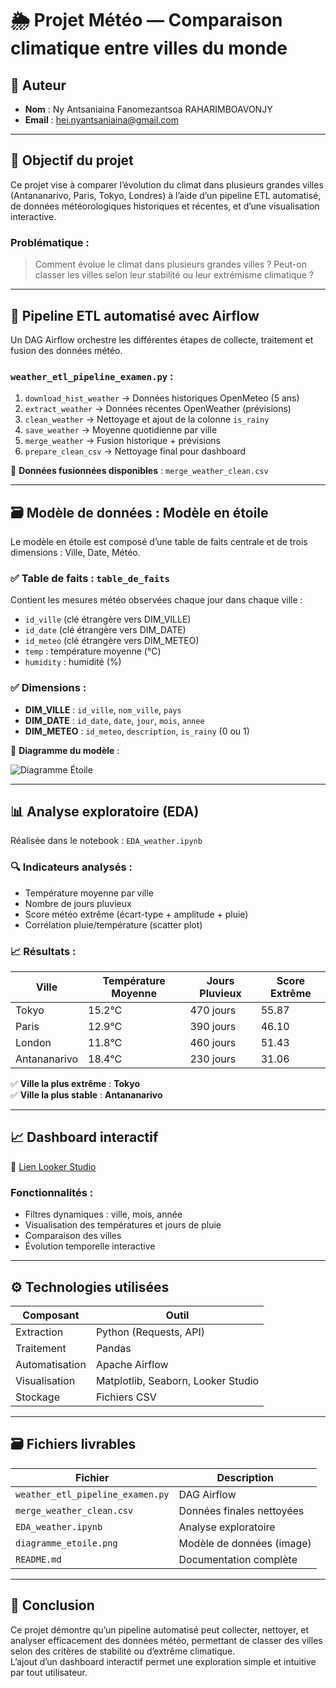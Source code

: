# 🌦️ Projet Météo — Comparaison climatique entre villes du monde

## 👤 Auteur
- **Nom** : Ny Antsaniaina Fanomezantsoa RAHARIMBOAVONJY
- **Email** : hei.nyantsaniaina@gmail.com

---

## 🎯 Objectif du projet

Ce projet vise à comparer l’évolution du climat dans plusieurs grandes villes (Antananarivo, Paris, Tokyo, Londres) à l’aide d’un pipeline ETL automatisé, de données météorologiques historiques et récentes, et d’une visualisation interactive.

### Problématique :
> Comment évolue le climat dans plusieurs grandes villes ? Peut-on classer les villes selon leur stabilité ou leur extrémisme climatique ?

---

## 🔁 Pipeline ETL automatisé avec Airflow

Un DAG Airflow orchestre les différentes étapes de collecte, traitement et fusion des données météo.

### `weather_etl_pipeline_examen.py` :

1. `download_hist_weather` → Données historiques OpenMeteo (5 ans)
2. `extract_weather` → Données récentes OpenWeather (prévisions)
3. `clean_weather` → Nettoyage et ajout de la colonne `is_rainy`
4. `save_weather` → Moyenne quotidienne par ville
5. `merge_weather` → Fusion historique + prévisions
6. `prepare_clean_csv` → Nettoyage final pour dashboard

📁 **Données fusionnées disponibles** : `merge_weather_clean.csv`

---

## 🗃️ Modèle de données : Modèle en étoile

Le modèle en étoile est composé d’une table de faits centrale et de trois dimensions : Ville, Date, Météo.

### ✅ Table de faits : `table_de_faits`

Contient les mesures météo observées chaque jour dans chaque ville :
- `id_ville` (clé étrangère vers DIM_VILLE)
- `id_date` (clé étrangère vers DIM_DATE)
- `id_meteo` (clé étrangère vers DIM_METEO)
- `temp` : température moyenne (°C)
- `humidity` : humidité (%)

### ✅ Dimensions :
- **DIM_VILLE** : `id_ville`, `nom_ville`, `pays`
- **DIM_DATE** : `id_date`, `date`, `jour`, `mois`, `annee`
- **DIM_METEO** : `id_meteo`, `description`, `is_rainy` (0 ou 1)

📎 **Diagramme du modèle** :

![Diagramme Étoile](../examen/diagramme/image/diagramme_etoile.png)

---

## 📊 Analyse exploratoire (EDA)

Réalisée dans le notebook : `EDA_weather.ipynb`

### 🔍 Indicateurs analysés :
- Température moyenne par ville
- Nombre de jours pluvieux
- Score météo extrême (écart-type + amplitude + pluie)
- Corrélation pluie/température (scatter plot)

### 📈 Résultats :
| Ville        | Température Moyenne | Jours Pluvieux | Score Extrême |
|--------------|----------------------|----------------|----------------|
| Tokyo        | 15.2°C               | 470 jours      | 55.87          |
| Paris        | 12.9°C               | 390 jours      | 46.10          |
| London       | 11.8°C               | 460 jours      | 51.43          |
| Antananarivo | 18.4°C               | 230 jours      | 31.06          |

✅ **Ville la plus extrême** : **Tokyo**  
✅ **Ville la plus stable** : **Antananarivo**

---

## 📈 Dashboard interactif

🔗 [Lien Looker Studio](https://lookerstudio.google.com/reporting/5c00cc9c-d6d6-4bea-87fc-447feacb750a) 

### Fonctionnalités :
- Filtres dynamiques : ville, mois, année
- Visualisation des températures et jours de pluie
- Comparaison des villes
- Évolution temporelle interactive

---

## ⚙️ Technologies utilisées

| Composant      | Outil                    |
|----------------|--------------------------|
| Extraction     | Python (Requests, API)   |
| Traitement     | Pandas                   |
| Automatisation | Apache Airflow           |
| Visualisation  | Matplotlib, Seaborn, Looker Studio |
| Stockage       | Fichiers CSV             |

---

## 🗃️ Fichiers livrables

| Fichier                           | Description                            |
|----------------------------------|----------------------------------------|
| `weather_etl_pipeline_examen.py` | DAG Airflow                            |
| `merge_weather_clean.csv`        | Données finales nettoyées              |
| `EDA_weather.ipynb`              | Analyse exploratoire                   |
| `diagramme_etoile.png`           | Modèle de données (image)              |
| `README.md`                      | Documentation complète                 |

---

## 🧠 Conclusion

Ce projet démontre qu’un pipeline automatisé peut collecter, nettoyer, et analyser efficacement des données météo, permettant de classer des villes selon des critères de stabilité ou d’extrême climatique.  
L’ajout d’un dashboard interactif permet une exploration simple et intuitive par tout utilisateur.

